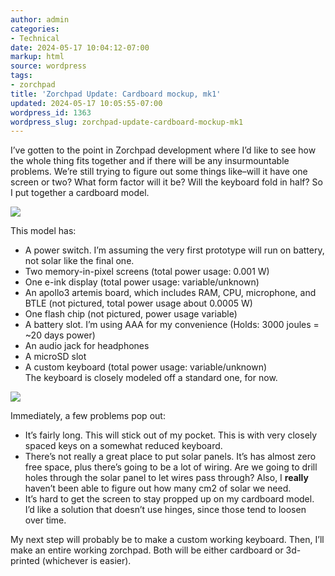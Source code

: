 ```yaml
---
author: admin
categories:
- Technical
date: 2024-05-17 10:04:12-07:00
markup: html
source: wordpress
tags:
- zorchpad
title: 'Zorchpad Update: Cardboard mockup, mk1'
updated: 2024-05-17 10:05:55-07:00
wordpress_id: 1363
wordpress_slug: zorchpad-update-cardboard-mockup-mk1
---
```

I’ve gotten to the point in Zorchpad development where I’d like to see how the whole thing fits together and if there will be any insurmountable problems. We’re still trying to figure out some things like–will it have one screen or two? What form factor will it be? Will the keyboard fold in half? So I put together a cardboard model.

[![](https://blog.za3k.com/wp-content/uploads/2024/05/v0_cardboard_zorchpad-1024x576.jpg)](https://blog.za3k.com/wp-content/uploads/2024/05/v0_cardboard_zorchpad.jpg)

This model has:

-   A power switch. I’m assuming the very first prototype will run on battery, not solar like the final one.
-   Two memory-in-pixel screens (total power usage: 0.001 W)
-   One e-ink display (total power usage: variable/unknown)
-   An apollo3 artemis board, which includes RAM, CPU, microphone, and BTLE (not pictured, total power usage about 0.0005 W)
-   One flash chip (not pictured, power usage variable)
-   A battery slot. I’m using AAA for my convenience (Holds: 3000 joules = ~20 days power)
-   An audio jack for headphones
-   A microSD slot
-   A custom keyboard (total power usage: variable/unknown)  
    The keyboard is closely modeled off a standard one, for now.

[![](https://blog.za3k.com/wp-content/uploads/2024/05/v0_keyboard.jpg)](https://blog.za3k.com/wp-content/uploads/2024/05/v0_keyboard.jpg)

Immediately, a few problems pop out:

-   It’s fairly long. This will stick out of my pocket. This is with very closely spaced keys on a somewhat reduced keyboard.
-   There’s not really a great place to put solar panels. It’s has almost zero free space, plus there’s going to be a lot of wiring. Are we going to drill holes through the solar panel to let wires pass through? Also, I **really** haven’t been able to figure out how many cm2 of solar we need.
-   It’s hard to get the screen to stay propped up on my cardboard model. I’d like a solution that doesn’t use hinges, since those tend to loosen over time.

My next step will probably be to make a custom working keyboard. Then, I’ll make an entire working zorchpad. Both will be either cardboard or 3d-printed (whichever is easier).
